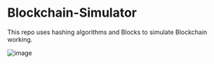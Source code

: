 # Blockchain-Simulator
This repo uses hashing algorithms and Blocks to simulate Blockchain working. 

![image](https://user-images.githubusercontent.com/83153656/190951776-22e3b3a2-8114-4d61-9e0f-a4f345d4da31.png)
